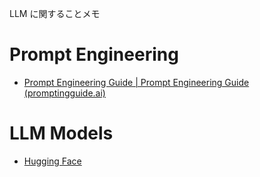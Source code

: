LLM に関することメモ

# Prompt Engineering

- [Prompt Engineering Guide | Prompt Engineering Guide (promptingguide.ai)](https://www.promptingguide.ai/jp)

# LLM Models

- [Hugging Face](https://huggingface.co/)


